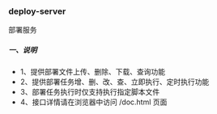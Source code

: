 ### deploy-server
部署服务

##### 一、说明
- 1、提供部署文件上传、删除、下载、查询功能
- 2、提供部署任务增、删、改、查、立即执行、定时执行功能
- 3、部署任务执行时仅支持执行指定脚本文件
- 4、接口详情请在浏览器中访问 /doc.html 页面